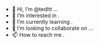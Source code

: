 - 👋 Hi, I’m @tedltt ...
- 👀 I’m interested in .
- 🌱 I’m currently learning .
- 💞️ I’m looking to collaborate on ...
- 📫 How to reach me .

<!---
tedltt/tedltt is a ✨ special ✨ repository because its `README.md` (this file) appears on your GitHub profile.
You can click the Preview link to take a look at your changes.
--->
